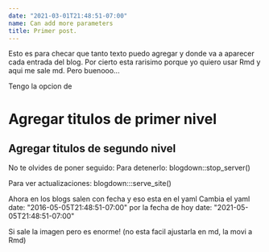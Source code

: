 ```yaml
---
date: "2021-03-01T21:48:51-07:00"
name: Can add more parameters
title: Primer post.
---
```


Esto es para checar que tanto texto puedo agregar y donde va a aparecer cada entrada del blog.
Por cierto esta rarisimo porque yo quiero usar Rmd y aqui me sale md.
Pero buenooo...

Tengo la opcion de 
# Agregar titulos de primer nivel
## Agregar titulos de segundo nivel



No te olvides de poner seguido:
Para detenerlo: 
blogdown::stop_server()

Para ver actualizaciones:
blogdown:::serve_site()

Ahora en los blogs salen con fecha y eso esta en el yaml
Cambia el yaml
date: "2016-05-05T21:48:51-07:00"
por la fecha de hoy
date: "2021-05-05T21:48:51-07:00"

Si sale la imagen pero es enorme! (no esta facil ajustarla en md, la movi a Rmd)
